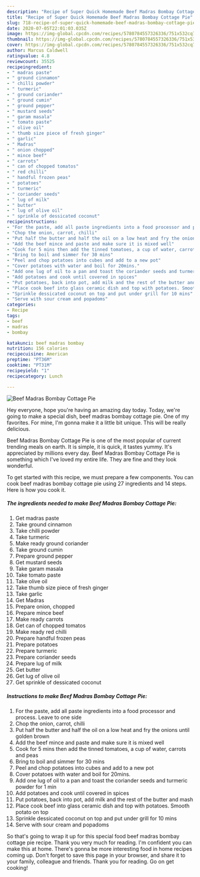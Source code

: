 ```yaml
---
description: "Recipe of Super Quick Homemade Beef Madras Bombay Cottage Pie"
title: "Recipe of Super Quick Homemade Beef Madras Bombay Cottage Pie"
slug: 718-recipe-of-super-quick-homemade-beef-madras-bombay-cottage-pie
date: 2020-07-05T22:01:03.035Z
image: https://img-global.cpcdn.com/recipes/5780784557326336/751x532cq70/beef-madras-bombay-cottage-pie-recipe-main-photo.jpg
thumbnail: https://img-global.cpcdn.com/recipes/5780784557326336/751x532cq70/beef-madras-bombay-cottage-pie-recipe-main-photo.jpg
cover: https://img-global.cpcdn.com/recipes/5780784557326336/751x532cq70/beef-madras-bombay-cottage-pie-recipe-main-photo.jpg
author: Marcus Caldwell
ratingvalue: 4.8
reviewcount: 35525
recipeingredient:
- " madras paste"
- " ground cinnamon"
- " chilli powder"
- " turmeric"
- " ground coriander"
- " ground cumin"
- " ground pepper"
- " mustard seeds"
- " garam masala"
- " tomato paste"
- " olive oil"
- " thumb size piece of fresh ginger"
- " garlic"
- " Madras"
- " onion chopped"
- " mince beef"
- " carrots"
- " can of chopped tomatos"
- " red chilli"
- " handful frozen peas"
- " potatoes"
- " turmeric"
- " coriander seeds"
- " lug of milk"
- " butter"
- " lug of olive oil"
- " sprinkle of dessicated coconut"
recipeinstructions:
- "For the paste, add all paste ingredients into a food processor and process. Leave to one side"
- "Chop the onion, carrot, chilli"
- "Put half the butter and half the oil on a low heat and fry the onions until golden brown"
- "Add the beef mince and paste and make sure it is mixed well"
- "Cook for 5 mins then add the tinned tomatoes, a cup of water, carrots and peas"
- "Bring to boil and simmer for 30 mins"
- "Peel and chop potatoes into cubes and add to a new pot"
- "Cover potatoes with water and boil for 20mins."
- "Add one lug of oil to a pan and toast the coriander seeds and turmeric powder for 1 min"
- "Add potatoes and cook until covered in spices"
- "Put potatoes, back into pot, add milk and the rest of the butter and mash"
- "Place cook beef into glass ceramic dish and top with potatoes. Smooth potato on top"
- "Sprinkle dessicated coconut on top and put under grill for 10 mins"
- "Serve with sour cream and popadoms"
categories:
- Recipe
tags:
- beef
- madras
- bombay

katakunci: beef madras bombay 
nutrition: 156 calories
recipecuisine: American
preptime: "PT36M"
cooktime: "PT31M"
recipeyield: "1"
recipecategory: Lunch

---
```



![Beef Madras Bombay Cottage Pie](https://img-global.cpcdn.com/recipes/5780784557326336/751x532cq70/beef-madras-bombay-cottage-pie-recipe-main-photo.jpg)

Hey everyone, hope you're having an amazing day today. Today, we're going to make a special dish, beef madras bombay cottage pie. One of my favorites. For mine, I'm gonna make it a little bit unique. This will be really delicious.



Beef Madras Bombay Cottage Pie is one of the most popular of current trending meals on earth. It is simple, it is quick, it tastes yummy. It's appreciated by millions every day. Beef Madras Bombay Cottage Pie is something which I've loved my entire life. They are fine and they look wonderful.


To get started with this recipe, we must prepare a few components. You can cook beef madras bombay cottage pie using 27 ingredients and 14 steps. Here is how you cook it.

<!--inarticleads1-->

##### The ingredients needed to make Beef Madras Bombay Cottage Pie:

1. Get  madras paste
1. Take  ground cinnamon
1. Take  chilli powder
1. Take  turmeric
1. Make ready  ground coriander
1. Take  ground cumin
1. Prepare  ground pepper
1. Get  mustard seeds
1. Take  garam masala
1. Take  tomato paste
1. Take  olive oil
1. Take  thumb size piece of fresh ginger
1. Take  garlic
1. Get  Madras
1. Prepare  onion, chopped
1. Prepare  mince beef
1. Make ready  carrots
1. Get  can of chopped tomatos
1. Make ready  red chilli
1. Prepare  handful frozen peas
1. Prepare  potatoes
1. Prepare  turmeric
1. Prepare  coriander seeds
1. Prepare  lug of milk
1. Get  butter
1. Get  lug of olive oil
1. Get  sprinkle of dessicated coconut




<!--inarticleads2-->

##### Instructions to make Beef Madras Bombay Cottage Pie:

1. For the paste, add all paste ingredients into a food processor and process. Leave to one side
1. Chop the onion, carrot, chilli
1. Put half the butter and half the oil on a low heat and fry the onions until golden brown
1. Add the beef mince and paste and make sure it is mixed well
1. Cook for 5 mins then add the tinned tomatoes, a cup of water, carrots and peas
1. Bring to boil and simmer for 30 mins
1. Peel and chop potatoes into cubes and add to a new pot
1. Cover potatoes with water and boil for 20mins.
1. Add one lug of oil to a pan and toast the coriander seeds and turmeric powder for 1 min
1. Add potatoes and cook until covered in spices
1. Put potatoes, back into pot, add milk and the rest of the butter and mash
1. Place cook beef into glass ceramic dish and top with potatoes. Smooth potato on top
1. Sprinkle dessicated coconut on top and put under grill for 10 mins
1. Serve with sour cream and popadoms




So that's going to wrap it up for this special food beef madras bombay cottage pie recipe. Thank you very much for reading. I'm confident you can make this at home. There's gonna be more interesting food in home recipes coming up. Don't forget to save this page in your browser, and share it to your family, colleague and friends. Thank you for reading. Go on get cooking!

